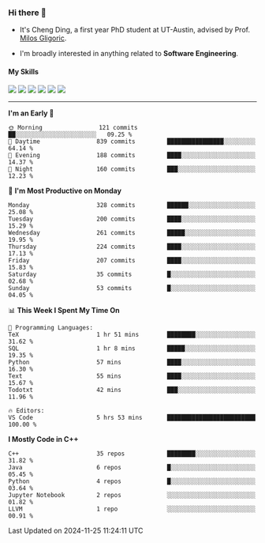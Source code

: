 ### Hi there 👋

* It's Cheng Ding, a first year PhD student at UT-Austin, advised by Prof. [Milos Gligoric](https://users.ece.utexas.edu/~gligoric/).

* I'm broadly interested in anything related to **Software Engineering**.

#### My Skills

![](https://img.shields.io/badge/C++-65318e?logo=cplusplus&logoColor=fff)
![](https://img.shields.io/badge/Python-3e74a2?logo=python&logoColor=fff)
![](https://img.shields.io/badge/C-5654a2?logo=c&logoColor=fff)
![](https://img.shields.io/badge/Go-00aaff?logo=go&logoColor=fff)
![](https://img.shields.io/badge/Docker-0088ff?logo=docker&logoColor=fff)
![](https://img.shields.io/badge/Apache-D22128?logo=apache&logoColor=fff)

---
<!--START_SECTION:waka-->
**I'm an Early 🐤** 

```text
🌞 Morning                121 commits         ██░░░░░░░░░░░░░░░░░░░░░░░   09.25 % 
🌆 Daytime                839 commits         ████████████████░░░░░░░░░   64.14 % 
🌃 Evening                188 commits         ████░░░░░░░░░░░░░░░░░░░░░   14.37 % 
🌙 Night                  160 commits         ███░░░░░░░░░░░░░░░░░░░░░░   12.23 % 
```
📅 **I'm Most Productive on Monday** 

```text
Monday                   328 commits         ██████░░░░░░░░░░░░░░░░░░░   25.08 % 
Tuesday                  200 commits         ████░░░░░░░░░░░░░░░░░░░░░   15.29 % 
Wednesday                261 commits         █████░░░░░░░░░░░░░░░░░░░░   19.95 % 
Thursday                 224 commits         ████░░░░░░░░░░░░░░░░░░░░░   17.13 % 
Friday                   207 commits         ████░░░░░░░░░░░░░░░░░░░░░   15.83 % 
Saturday                 35 commits          █░░░░░░░░░░░░░░░░░░░░░░░░   02.68 % 
Sunday                   53 commits          █░░░░░░░░░░░░░░░░░░░░░░░░   04.05 % 
```


📊 **This Week I Spent My Time On** 

```text
💬 Programming Languages: 
TeX                      1 hr 51 mins        ████████░░░░░░░░░░░░░░░░░   31.62 % 
SQL                      1 hr 8 mins         █████░░░░░░░░░░░░░░░░░░░░   19.35 % 
Python                   57 mins             ████░░░░░░░░░░░░░░░░░░░░░   16.30 % 
Text                     55 mins             ████░░░░░░░░░░░░░░░░░░░░░   15.67 % 
Todotxt                  42 mins             ███░░░░░░░░░░░░░░░░░░░░░░   11.96 % 

🔥 Editors: 
VS Code                  5 hrs 53 mins       █████████████████████████   100.00 % 
```

**I Mostly Code in C++** 

```text
C++                      35 repos            ████████░░░░░░░░░░░░░░░░░   31.82 % 
Java                     6 repos             █░░░░░░░░░░░░░░░░░░░░░░░░   05.45 % 
Python                   4 repos             █░░░░░░░░░░░░░░░░░░░░░░░░   03.64 % 
Jupyter Notebook         2 repos             ░░░░░░░░░░░░░░░░░░░░░░░░░   01.82 % 
LLVM                     1 repo              ░░░░░░░░░░░░░░░░░░░░░░░░░   00.91 % 
```




 Last Updated on 2024-11-25 11:24:11 UTC
<!--END_SECTION:waka-->
